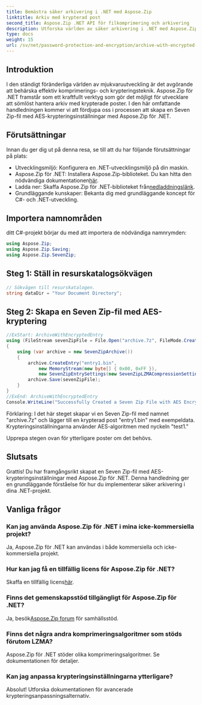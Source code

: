 ```yaml
---
title: Bemästra säker arkivering i .NET med Aspose.Zip
linktitle: Arkiv med krypterad post
second_title: Aspose.Zip .NET API för filkomprimering och arkivering
description: Utforska världen av säker arkivering i .NET med Aspose.Zip. Skapa sju zip-filer med AES-kryptering utan ansträngning. Öka dina utvecklingsförmåga nu!
type: docs
weight: 15
url: /sv/net/password-protection-and-encryption/archive-with-encrypted-entry/
---
```


## Introduktion

I den ständigt föränderliga världen av mjukvaruutveckling är det avgörande att behärska effektiv komprimerings- och krypteringsteknik. Aspose.Zip för .NET framstår som ett kraftfullt verktyg som gör det möjligt för utvecklare att sömlöst hantera arkiv med krypterade poster. I den här omfattande handledningen kommer vi att fördjupa oss i processen att skapa en Seven Zip-fil med AES-krypteringsinställningar med Aspose.Zip för .NET.

## Förutsättningar

Innan du ger dig ut på denna resa, se till att du har följande förutsättningar på plats:

- Utvecklingsmiljö: Konfigurera en .NET-utvecklingsmiljö på din maskin.
-  Aspose.Zip för .NET: Installera Aspose.Zip-biblioteket. Du kan hitta den nödvändiga dokumentationen[här](https://reference.aspose.com/zip/net/).
-  Ladda ner: Skaffa Aspose.Zip för .NET-biblioteket från[nedladdningslänk](https://releases.aspose.com/zip/net/).
- Grundläggande kunskaper: Bekanta dig med grundläggande koncept för C#- och .NET-utveckling.

## Importera namnområden

ditt C#-projekt börjar du med att importera de nödvändiga namnrymden:

```csharp
using Aspose.Zip;
using Aspose.Zip.Saving;
using Aspose.Zip.SevenZip;
```

## Steg 1: Ställ in resurskatalogsökvägen

```csharp
// Sökvägen till resurskatalogen.
string dataDir = "Your Document Directory";
```

## Steg 2: Skapa en Seven Zip-fil med AES-kryptering

```csharp
//ExStart: ArchiveWithEncryptedEntry
using (FileStream sevenZipFile = File.Open("archive.7z", FileMode.Create))
{
    using (var archive = new SevenZipArchive())
    {
        archive.CreateEntry("entry1.bin", 
            new MemoryStream(new byte[] { 0x00, 0xFF }), 
            new SevenZipEntrySettings(new SevenZipLZMACompressionSettings(), new SevenZipAESEncryptionSettings("test1")));
        archive.Save(sevenZipFile);
    }
}
//ExEnd: ArchiveWithEncryptedEntry
Console.WriteLine("Successfully Created a Seven Zip File with AES Encryption Settings");
```

Förklaring: I det här steget skapar vi en Seven Zip-fil med namnet "archive.7z" och lägger till en krypterad post "entry1.bin" med exempeldata. Krypteringsinställningarna använder AES-algoritmen med nyckeln "test1."

Upprepa stegen ovan för ytterligare poster om det behövs.

## Slutsats

Grattis! Du har framgångsrikt skapat en Seven Zip-fil med AES-krypteringsinställningar med Aspose.Zip för .NET. Denna handledning ger en grundläggande förståelse för hur du implementerar säker arkivering i dina .NET-projekt.

## Vanliga frågor

### Kan jag använda Aspose.Zip för .NET i mina icke-kommersiella projekt?
Ja, Aspose.Zip för .NET kan användas i både kommersiella och icke-kommersiella projekt.

### Hur kan jag få en tillfällig licens för Aspose.Zip för .NET?
 Skaffa en tillfällig licens[här](https://purchase.aspose.com/temporary-license/).

### Finns det gemenskapsstöd tillgängligt för Aspose.Zip för .NET?
 Ja, besök[Aspose.Zip forum](https://forum.aspose.com/c/zip/37) för samhällsstöd.

### Finns det några andra komprimeringsalgoritmer som stöds förutom LZMA?
Aspose.Zip för .NET stöder olika komprimeringsalgoritmer. Se dokumentationen för detaljer.

### Kan jag anpassa krypteringsinställningarna ytterligare?
Absolut! Utforska dokumentationen för avancerade krypteringsanpassningsalternativ.

